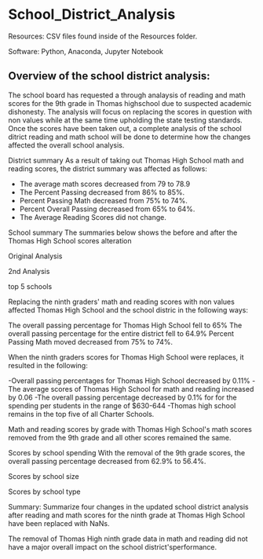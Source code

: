 
# School_District_Analysis

Resources: CSV files found inside of the Resources folder.

Software: Python, Anaconda, Jupyter Notebook


## Overview of the school district analysis: 

The school board has requested a through analaysis of reading and math scores for the 9th grade in Thomas highschool due to suspected academic dishonesty. The analysis will focus on replacing the scores in question with non values while at the same time upholding the state testing standards. Once the scores have been taken out, a complete analysis of the school ditrict reading and math school will be done to determine how the changes affected the overall school analysis. 


District summary 
As a result of taking out Thomas High School math and reading scores, the district summary was affected as follows:
- The average math scores decreased from 79 to 78.9 
- The Percent Passing decreased from 86% to 85%.
- Percent Passing Math decreased from 75% to 74%.
- Percent Overall Passing decreased from 65% to 64%.
- The Average Reading Scores did not change.

School summary 
The summaries below shows the  before and after the Thomas High School scores alteration

Original Analysis

2nd Analysis

top 5 schools


Replacing the ninth graders' math and reading scores with non values affected  Thomas High School and the school distric in the following ways:

The overall passing percentage for Thomas High School fell to 65%
The overall passing percentage for the entire district fell to 64.9%
Percent Passing Math moved decreased from 75% to 74%.


When the ninth graders scores for Thomas High School were replaces, it resulted in the following:

-Overall passing percentages for Thomas High School decreased by 0.11%
-The average scores of Thomas High School for math and reading increased by 0.06
-The overall passing percentage decreased by 0.1% for for the spending per students in the range of $630-644 
-Thomas high school remains in the top five of all Charter Schools. 



Math and reading scores by grade
with Thomas High School's math scores  removed from the 9th grade and all other scores remained the same.


Scores by school spending
With the removal of the 9th grade scores, the overall passing percentage decreased from 62.9% to 56.4%.


Scores by school size



Scores by school type


Summary: Summarize four changes in the updated school district analysis after reading and math scores for the ninth grade at Thomas High School have been replaced with NaNs.



The removal of Thomas High ninth grade data in math and reading did not have a major overall  impact on the school district'sperformance.




